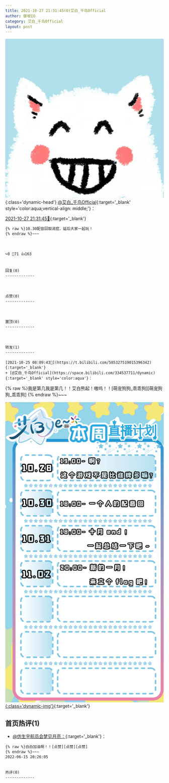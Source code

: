 ```yaml
---
title: 2021-10-27 21:31:45(0)艾白_千鸟Official
author: 御坂IO
category: 艾白_千鸟Official
layout: post
---
```


![img](/images/9ae8b9445fd0665cc014d9080156a45271be73c6.jpg){:class='dynamic-head'}
[@艾白_千鸟Official](https://space.bilibili.com/334537711/dynamic){:target='_blank' style='color:aqua;vertical-align: middle;'}：

[2021-10-27 21:31:45🔗](https://t.bilibili.com/586276371779695748){:target='_blank'}

~~~
{% raw %}10.30配音回取消捏，延后大家一起玩！
{% endraw %}~~~



↪️0 💬71 👍163


回复(0)
-------------



点赞(0)
-------------



置顶(0)
-------------



转发(1)
-------------

[2021-10-25 08:09:43🔗](https://t.bilibili.com/585327519015396342){:target='_blank'}
+ [@艾白_千鸟Official](https://space.bilibili.com/334537711/dynamic){:target='_blank' style='color:aqua'}：
~~~
{% raw %}我是第几我是第几！！艾白熊起！嗷呜！！[萌宠狗狗_乖乖狗][萌宠狗狗_乖乖狗]
{% endraw %}~~~


[![img](/images/5d334c432c505511bf4eb12f0e37b44de7ca7174.png){:class='dynamic-img'}](/images/5d334c432c505511bf4eb12f0e37b44de7ca7174.png){:target='_blank'}




首页热评(1)
-------------

+ [@仿生宇航员会梦见月亮：](https://space.bilibili.com/483819552/dynamic){:target='_blank'}：
~~~
{% raw %}白白加油啊！！[点赞][点赞][点赞]
{% endraw %}~~~
2022-06-15 20:26:05


热评(0)
-------------



